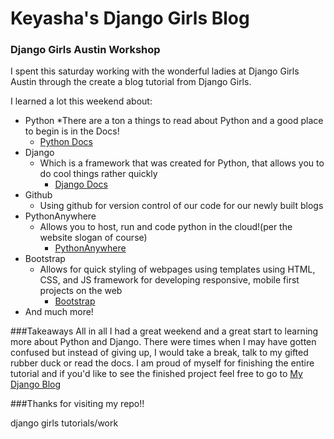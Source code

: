 # Keyasha's Django Girls Blog

### Django Girls Austin Workshop
I spent this saturday working with the wonderful ladies at Django Girls Austin through the create a blog tutorial from 
Django Girls.

I learned a lot this weekend about:
* Python
  *There are a ton a things to read about Python and a good place to begin is in the Docs!
    * [Python Docs](https://www.docs.python.org "Python Docs")
* Django 
  * Which is a framework that was created for Python, that allows you to do cool things rather quickly
    * [Django Docs](https://www.docs.djangoprojects.com "Django Docs")
* Github
  * Using github for version control of our code for our newly built blogs
* PythonAnywhere
  * Allows you to host, run and code python in the cloud!(per the website slogan of course)
    * [PythonAnywhere](https://www.pythonanywhere.com "PythonAnywhere's Homepage")
* Bootstrap
  * Allows for quick styling of webpages using templates using HTML, CSS, and JS framework for developing responsive, mobile first projects on the web
    * [Bootstrap](https://www.getbootstrap.com "Bootstrap's Homepage")
* And much more!


###Takeaways
All in all I had a great weekend and a great start to learning more about Python and Django. There were times when I may have gotten
confused but instead of giving up, I would take a break, talk to my gifted rubber duck or read the docs. I am proud of myself for 
finishing the entire tutorial and if you'd like to see the finished project feel free to go to 
[My Django Blog](https://kmbrothern85.pythonanywhere.com/ " My Blog's Homepage")

###Thanks for visiting my repo!!
    






django girls tutorials/work
